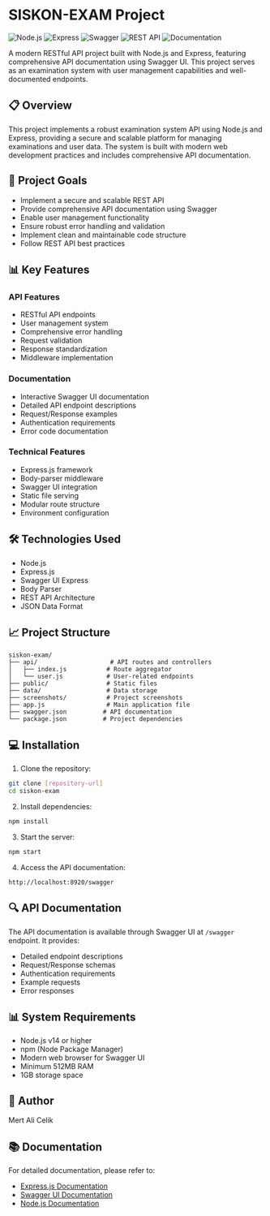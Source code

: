 # SISKON-EXAM Project

![Node.js](https://img.shields.io/badge/Node.js-v14+-green)
![Express](https://img.shields.io/badge/Express-v4.21.2-blue)
![Swagger](https://img.shields.io/badge/Swagger-UI-green)
![REST API](https://img.shields.io/badge/REST-API-orange)
![Documentation](https://img.shields.io/badge/Documentation-Swagger-lightgrey)

A modern RESTful API project built with Node.js and Express, featuring comprehensive API documentation using Swagger UI. This project serves as an examination system with user management capabilities and well-documented endpoints.

## 📋 Overview

This project implements a robust examination system API using Node.js and Express, providing a secure and scalable platform for managing examinations and user data. The system is built with modern web development practices and includes comprehensive API documentation.

## 🎯 Project Goals

- Implement a secure and scalable REST API
- Provide comprehensive API documentation using Swagger
- Enable user management functionality
- Ensure robust error handling and validation
- Implement clean and maintainable code structure
- Follow REST API best practices

## 📊 Key Features

### API Features
- RESTful API endpoints
- User management system
- Comprehensive error handling
- Request validation
- Response standardization
- Middleware implementation

### Documentation
- Interactive Swagger UI documentation
- Detailed API endpoint descriptions
- Request/Response examples
- Authentication requirements
- Error code documentation

### Technical Features
- Express.js framework
- Body-parser middleware
- Swagger UI integration
- Static file serving
- Modular route structure
- Environment configuration

## 🛠️ Technologies Used

- Node.js
- Express.js
- Swagger UI Express
- Body Parser
- REST API Architecture
- JSON Data Format

## 📈 Project Structure

```
siskon-exam/
├── api/                    # API routes and controllers
│   ├── index.js           # Route aggregator
│   └── user.js            # User-related endpoints
├── public/                # Static files
├── data/                  # Data storage
├── screenshots/           # Project screenshots
├── app.js                 # Main application file
├── swagger.json          # API documentation
└── package.json          # Project dependencies
```

## 💻 Installation

1. Clone the repository:
```bash
git clone [repository-url]
cd siskon-exam
```

2. Install dependencies:
```bash
npm install
```

3. Start the server:
```bash
npm start
```

4. Access the API documentation:
```
http://localhost:8920/swagger
```

## 🔍 API Documentation

The API documentation is available through Swagger UI at `/swagger` endpoint. It provides:
- Detailed endpoint descriptions
- Request/Response schemas
- Authentication requirements
- Example requests
- Error responses

## 📊 System Requirements

- Node.js v14 or higher
- npm (Node Package Manager)
- Modern web browser for Swagger UI
- Minimum 512MB RAM
- 1GB storage space

## 👤 Author

Mert Ali Celik

## 📚 Documentation

For detailed documentation, please refer to:
- [Express.js Documentation](https://expressjs.com/)
- [Swagger UI Documentation](https://swagger.io/tools/swagger-ui/)
- [Node.js Documentation](https://nodejs.org/docs/)
